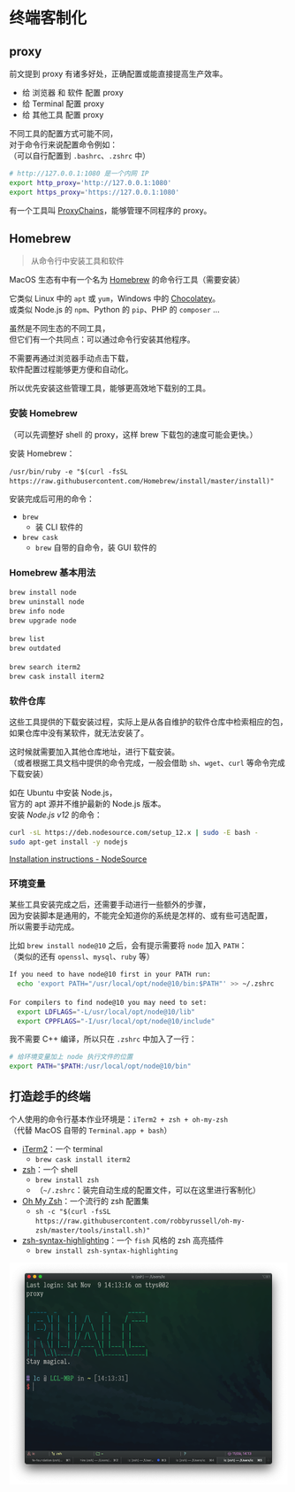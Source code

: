 # 终端客制化

## proxy

前文提到 proxy 有诸多好处，正确配置或能直接提高生产效率。

- 给 浏览器 和 软件 配置 proxy
- 给 Terminal 配置 proxy
- 给 其他工具 配置 proxy

不同工具的配置方式可能不同，  
对于命令行来说配置命令例如：  
（可以自行配置到 `.bashrc`、`.zshrc` 中）

```bash
# http://127.0.0.1:1080 是一个内网 IP
export http_proxy='http://127.0.0.1:1080'
export https_proxy='https://127.0.0.1:1080'
```

有一个工具叫 [ProxyChains](https://github.com/haad/proxychains)，能够管理不同程序的 proxy。

## Homebrew

> 从命令行中安装工具和软件

MacOS 生态有中有一个名为 [Homebrew](https://brew.sh/) 的命令行工具（需要安装）

它类似 Linux 中的 `apt` 或 `yum`，Windows 中的 [Chocolatey](https://chocolatey.org/)。  
或类似 Node.js 的 `npm`、Python 的 `pip`、PHP 的 `composer` …

虽然是不同生态的不同工具，  
但它们有一个共同点：可以通过命令行安装其他程序。

不需要再通过浏览器手动点击下载，  
软件配置过程能够更方便和自动化。

所以优先安装这些管理工具，能够更高效地下载别的工具。

### 安装 Homebrew

（可以先调整好 shell 的 proxy，这样 brew 下载包的速度可能会更快。）

安装 Homebrew：

`/usr/bin/ruby -e "$(curl -fsSL https://raw.githubusercontent.com/Homebrew/install/master/install)"`

安装完成后可用的命令：

- `brew`
  - 装 CLI 软件的
- `brew cask`
  - `brew` 自带的自命令，装 GUI 软件的

### Homebrew 基本用法

```bash
brew install node
brew uninstall node
brew info node
brew upgrade node

brew list
brew outdated

brew search iterm2
brew cask install iterm2
```

### 软件仓库

这些工具提供的下载安装过程，实际上是从各自维护的软件仓库中检索相应的包，  
如果仓库中没有某软件，就无法安装了。

这时候就需要加入其他仓库地址，进行下载安装。  
（或者根据工具文档中提供的命令完成，一般会借助 `sh`、`wget`、`curl` 等命令完成下载安装）

如在 Ubuntu 中安装 Node.js，  
官方的 apt 源并不维护最新的 Node.js 版本。  
安装 _Node.js v12_ 的命令：

```bash
curl -sL https://deb.nodesource.com/setup_12.x | sudo -E bash -
sudo apt-get install -y nodejs
```

[Installation instructions - NodeSource](https://github.com/nodesource/distributions/blob/master/README.md#debinstall)

### 环境变量

某些工具安装完成之后，还需要手动进行一些额外的步骤，  
因为安装脚本是通用的，不能完全知道你的系统是怎样的、或有些可选配置，  
所以需要手动完成。

比如 `brew install node@10` 之后，会有提示需要将 `node` 加入 `PATH`：  
（类似的还有 `openssl`、`mysql`、`ruby` 等）

```bash
If you need to have node@10 first in your PATH run:
  echo 'export PATH="/usr/local/opt/node@10/bin:$PATH"' >> ~/.zshrc

For compilers to find node@10 you may need to set:
  export LDFLAGS="-L/usr/local/opt/node@10/lib"
  export CPPFLAGS="-I/usr/local/opt/node@10/include"
```

我不需要 C++ 编译，所以只在 `.zshrc` 中加入了一行：

```bash
# 给环境变量加上 node 执行文件的位置
export PATH="$PATH:/usr/local/opt/node@10/bin"
```

## 打造趁手的终端

个人使用的命令行基本作业环境是：`iTerm2 + zsh + oh-my-zsh`  
（代替 MacOS 自带的 `Terminal.app + bash`）

- [iTerm2](https://iterm2.com/)：一个 terminal
  - `brew cask install iterm2`
- [zsh](https://github.com/robbyrussell/oh-my-zsh/wiki/Installing-ZSH#how-to-install-zsh-on-many-platforms)：一个 shell
  - `brew install zsh`
  - （`~/.zshrc`：装完自动生成的配置文件，可以在这里进行客制化）
- [Oh My Zsh](https://github.com/robbyrussell/oh-my-zsh#getting-started)：一个流行的 zsh 配置集
  - `sh -c "$(curl -fsSL https://raw.githubusercontent.com/robbyrussell/oh-my-zsh/master/tools/install.sh)"`
- [zsh-syntax-highlighting](https://github.com/zsh-users/zsh-syntax-highlighting)：一个 `fish` 风格的 zsh 高亮插件
  - `brew install zsh-syntax-highlighting`

![iterm2-showcase](./iterm2-showcase.png)
